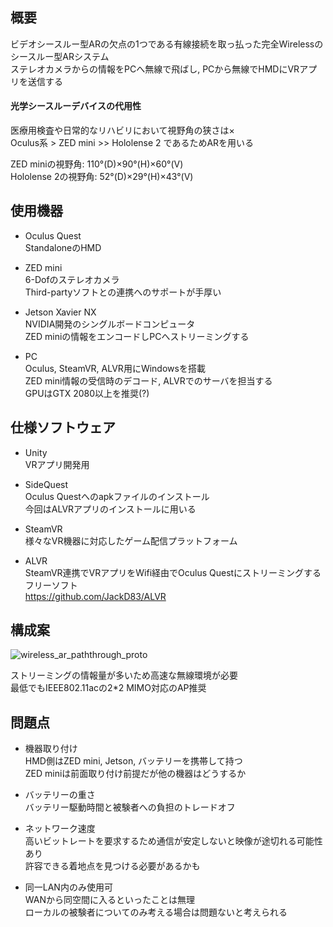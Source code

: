 ## 概要
ビデオシースルー型ARの欠点の1つである有線接続を取っ払った完全Wirelessのシースルー型ARシステム  
ステレオカメラからの情報をPCへ無線で飛ばし, PCから無線でHMDにVRアプリを送信する  

#### 光学シースルーデバイスの代用性
医療用検査や日常的なリハビリにおいて視野角の狭さは×  
Oculus系 > ZED mini >> Hololense 2 であるためARを用いる  

ZED miniの視野角: 110°(D)×90°(H)×60°(V)  
Hololense 2の視野角: 52°(D)×29°(H)×43°(V)  

## 使用機器
- Oculus Quest  
StandaloneのHMD

- ZED mini  
6-Dofのステレオカメラ  
Third-partyソフトとの連携へのサポートが手厚い  

- Jetson Xavier NX  
NVIDIA開発のシングルボードコンピュータ  
ZED miniの情報をエンコードしPCへストリーミングする

- PC  
Oculus, SteamVR, ALVR用にWindowsを搭載  
ZED mini情報の受信時のデコード, ALVRでのサーバを担当する  
GPUはGTX 2080以上を推奨(?)  

## 仕様ソフトウェア
- Unity  
VRアプリ開発用

- SideQuest  
Oculus Questへのapkファイルのインストール  
今回はALVRアプリのインストールに用いる  

- SteamVR  
様々なVR機器に対応したゲーム配信プラットフォーム  

- ALVR  
SteamVR連携でVRアプリをWifi経由でOculus Questにストリーミングするフリーソフト  
https://github.com/JackD83/ALVR

## 構成案
![wireless_ar_paththrough_proto](https://user-images.githubusercontent.com/41296626/89109011-6aba9c00-d478-11ea-87aa-471d8edbce14.PNG)

ストリーミングの情報量が多いため高速な無線環境が必要  
最低でもIEEE802.11acの2*2 MIMO対応のAP推奨  

## 問題点
- 機器取り付け  
HMD側はZED mini, Jetson, バッテリーを携帯して持つ  
ZED miniは前面取り付け前提だが他の機器はどうするか  

- バッテリーの重さ  
バッテリー駆動時間と被験者への負担のトレードオフ  

- ネットワーク速度  
高いビットレートを要求するため通信が安定しないと映像が途切れる可能性あり  
許容できる着地点を見つける必要があるかも  

- 同一LAN内のみ使用可  
WANから同空間に入るといったことは無理  
ローカルの被験者についてのみ考える場合は問題ないと考えられる  
